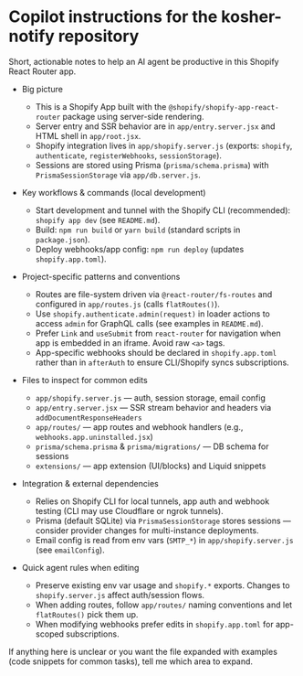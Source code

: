 <!--
Repository-specific Copilot instructions for AI coding agents.
Keep this short (20–50 lines). Focus on concrete, discoverable patterns.
-->

# Copilot instructions for the kosher-notify repository

Short, actionable notes to help an AI agent be productive in this Shopify React Router app.

- Big picture
  - This is a Shopify App built with the `@shopify/shopify-app-react-router` package using server-side rendering.
  - Server entry and SSR behavior are in `app/entry.server.jsx` and HTML shell in `app/root.jsx`.
  - Shopify integration lives in `app/shopify.server.js` (exports: `shopify`, `authenticate`, `registerWebhooks`, `sessionStorage`).
  - Sessions are stored using Prisma (`prisma/schema.prisma`) with `PrismaSessionStorage` via `app/db.server.js`.

- Key workflows & commands (local development)
  - Start development and tunnel with the Shopify CLI (recommended): `shopify app dev` (see `README.md`).
  - Build: `npm run build` or `yarn build` (standard scripts in `package.json`).
  - Deploy webhooks/app config: `npm run deploy` (updates `shopify.app.toml`).

- Project-specific patterns and conventions
  - Routes are file-system driven via `@react-router/fs-routes` and configured in `app/routes.js` (calls `flatRoutes()`).
  - Use `shopify.authenticate.admin(request)` in loader actions to access `admin` for GraphQL calls (see examples in `README.md`).
  - Prefer `Link` and `useSubmit` from `react-router` for navigation when app is embedded in an iframe. Avoid raw `<a>` tags.
  - App-specific webhooks should be declared in `shopify.app.toml` rather than in `afterAuth` to ensure CLI/Shopify syncs subscriptions.

- Files to inspect for common edits
  - `app/shopify.server.js` — auth, session storage, email config
  - `app/entry.server.jsx` — SSR stream behavior and headers via `addDocumentResponseHeaders`
  - `app/routes/` — app routes and webhook handlers (e.g., `webhooks.app.uninstalled.jsx`)
  - `prisma/schema.prisma` & `prisma/migrations/` — DB schema for sessions
  - `extensions/` — app extension (UI/blocks) and Liquid snippets

- Integration & external dependencies
  - Relies on Shopify CLI for local tunnels, app auth and webhook testing (CLI may use Cloudflare or ngrok tunnels).
  - Prisma (default SQLite) via `PrismaSessionStorage` stores sessions — consider provider changes for multi-instance deployments.
  - Email config is read from env vars (`SMTP_*`) in `app/shopify.server.js` (see `emailConfig`).

- Quick agent rules when editing
  - Preserve existing env var usage and `shopify.*` exports. Changes to `shopify.server.js` affect auth/session flows.
  - When adding routes, follow `app/routes/` naming conventions and let `flatRoutes()` pick them up.
  - When modifying webhooks prefer edits in `shopify.app.toml` for app-scoped subscriptions.

If anything here is unclear or you want the file expanded with examples (code snippets for common tasks), tell me which area to expand.
